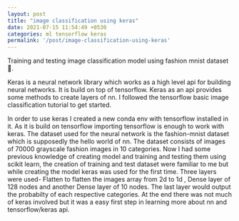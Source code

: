 ```yaml
---
layout: post
title: "image classification using keras"
date: 2021-07-15 11:54:49 +0530
categories: ml tensorflow keras 
permalink: '/post/image-classification-using-keras'
---
```


Training and testing image classification model using fashion mnist dataset 🎰.

Keras is a neural network library which works as a high level api for building neural networks. It is build on top of tensorflow. Keras as an api provides some methods to create layers of nn. I followed the tensorflow basic image classification tutorial to get started.

In order to use keras I created a new conda env with tensorflow installed in it. As it is build on tensorflow importing tensorflow is enough to work with keras. The dataset used for the neural network is the fashion-mnist dataset which is supposedly the hello world of nn. The dataset consists of images of 70000 grayscale fashion images in 10 categories. Now I had some previous knowledge of creating model and training and testing them using scikit learn, the creation of training and test dataset were familiar to me but while creating the model keras was used for the first time. Three layers were used- Flatten to flatten the images array from 2d to 1d , Dense layer of 128 nodes and another Dense layer of 10 nodes. The last layer would output the probabilty of each respective categories. At the end there was not much of keras involved but it was a easy first step in learning more about nn and tensorflow/keras api. 